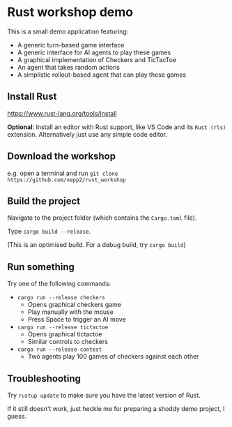 
# Rust workshop demo

This is a small demo application featuring:

* A generic turn-based game interface
* A generic interface for AI agents to play these games
* A graphical implementation of Checkers and TicTacToe
* An agent that takes random actions
* A simplistic rollout-based agent that can play these games

## Install Rust

https://www.rust-lang.org/tools/install

**Optional**: Install an editor with Rust support, like VS Code and its `Rust (rls)` extension. Alternatively just use any simple code editor.

## Download the workshop

e.g. open a terminal and run `git clone https://github.com/nepp2/rust_workshop`

## Build the project

Navigate to the project folder (which contains the `Cargo.toml` file).

Type `cargo build --release`.

(This is an optimised build. For a debug build, try `cargo build`)

## Run something

Try one of the following commands:

* `cargo run --release checkers`
  * Opens graphical checkers game
  * Play manually with the mouse
  * Press Space to trigger an AI move
* `cargo run --release tictactoe`
  * Opens graphical tictactoe
  * Similar controls to checkers
* `cargo run --release contest`
  * Two agents play 100 games of checkers against each other

## Troubleshooting

Try `rustup update` to make sure you have the latest version of Rust.

If it still doesn't work, just heckle me for preparing a shoddy demo project, I guess.





